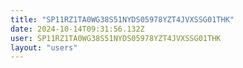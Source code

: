 ```yaml
---
title: "SP11RZ1TA0WG38S51NYDS05978YZT4JVXSSG01THK"
date: 2024-10-14T09:31:56.132Z
user: SP11RZ1TA0WG38S51NYDS05978YZT4JVXSSG01THK
layout: "users"
---
```

    